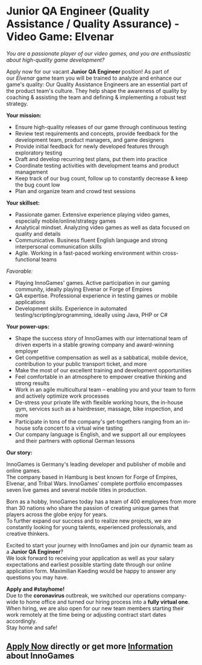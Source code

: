 <h1>Junior QA Engineer (Quality Assistance / Quality Assurance) - Video Game: Elvenar</h1>
<em>You are a passionate player of our video games, and you are enthusiastic about high-quality game development?</em><br /><p>Apply now for our vacant<span>&nbsp;</span><strong>Junior QA Engineer&nbsp;</strong>position! As part of our<span>&nbsp;</span><em>Elvenar</em><span>&nbsp;</span>game team you will be trained to analyze and enhance our game's quality: Our Quality Assistance Engineers are an essential part of the product team's culture. They help shape the awareness of quality by coaching &amp; assisting the team and defining &amp; implementing a robust test strategy.</p><p><strong>Your mission:</strong></p><ul><li><span>Ensure high-quality releases of our game through continuous testing</span></li><li>Review test requirements and concepts, provide feedback for the development team, product managers, and game designers</li><li>Provide initial feedback for newly developed features through exploratory testing</li><li>Draft and develop recurring test plans, put them into practice</li><li>Coordinate testing activities with development teams and product management</li><li>Keep track of our bug count, follow up to constantly decrease &amp; keep the bug count low</li><li>Plan and organize team and crowd test sessions</li></ul><p><strong>Your skillset:</strong></p><ul><li>Passionate gamer.&nbsp;<span>Extensive experience playing video games, especially mobile/online/strategy games</span></li><li>Analytical mindset. Analyzing video games as well as data focused on quality and details</li><li>Communicative. Business fluent English language and strong interpersonal&nbsp;<span>communication skills</span></li><li><span>Agile. Working&nbsp;in a fast-paced working environment within cross-functional teams</span></li></ul><p><em><span>Favorable:</span></em></p><ul><li><span>Playing InnoGames' games. Active participation in our gaming community, ideally playing Elvenar or Forge of Empires</span></li><li>QA expertise. Professional experience in testing games or mobile applications</li><li>Development skills. Experience in automated testing/scripting/programming, ideally using Java, PHP or C#</li></ul><p><strong>Your power-ups:</strong></p><ul><li>Shape the success story of InnoGames with our international team of driven experts in a stable growing company and award-winning employer</li><li><span>Get competitive compensation as well as a sabbatical, mobile device, contribution to your public transport ticket, and more</span></li><li>Make the most of our excellent training and development opportunities</li><li>Feel comfortable in an atmosphere to empower creative thinking and strong results</li><li>Work in an agile multicultural team &ndash; enabling you and your team to form and actively optimize work processes</li><li>De-stress your private life with flexible working hours, the in-house gym, services such as a hairdresser, massage, bike inspection, and more</li><li>Participate in tons of the company's get-togethers ranging from an in-house sofa concert to a virtual wine tasting</li><li>Our company language is English, and we support all our employees and their partners with optional German lessons</li></ul><p><strong>Our story:</strong></p><p>InnoGames is Germany's leading developer and publisher of mobile and online games.<br />The company based in Hamburg is best known for Forge of Empires, Elvenar, and Tribal Wars. InnoGames' complete portfolio encompasses seven live games and several mobile titles in production.</p><p>Born as a hobby, InnoGames today has a team of 400 employees from more than 30 nations who share the passion of creating unique games that players across the globe enjoy for years.<br />To further expand our success and to realize new projects, we are constantly looking for young talents, experienced professionals, and creative thinkers.</p><p>Excited to start your journey with InnoGames and join our dynamic team as a&nbsp;<strong>Junior QA Engineer</strong>?<strong><br /></strong>We look forward to receiving your application as well as your salary expectations and earliest possible starting date through our online application form.&nbsp;Maximilian Kaeding&nbsp;would be happy to answer any questions you may have.</p><p><strong>Apply and #stayhome!<br /></strong>Due to the&nbsp;<strong>coronavirus&nbsp;</strong>outbreak, we switched our operations company-wide to home office and turned our hiring process into&nbsp;a&nbsp;<strong>fully virtual one</strong>.<br />When hiring, we are also open for our new team members starting their work remotely at the time being or adjusting contract start dates accordingly.<br />Stay home and safe!</p>

<h2><a href="https://jobs.jobvite.com/careers/innogames/job/obWkdfwo/apply?__jvst=Job+Board&__jvsd=github_jobs_repo">Apply Now</a> directly or get more <a href="https://www.innogames.com/career/detail/job/junior-qa-engineer-quality-assistance-quality-assurance-video-game-elvenar/?s=github_jobs_repo">Information</a> about InnoGames</h2>